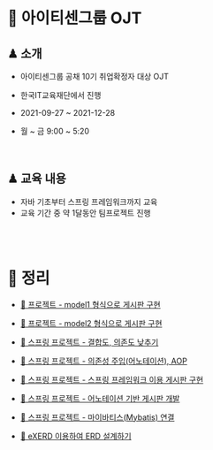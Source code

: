 # 📁 아이티센그룹 OJT

## ♟ 소개

- 아이티센그룹 공채 10기 취업확정자 대상 OJT

- 한국IT교육재단에서 진행

- 2021-09-27 ~ 2021-12-28

- 월 ~ 금 9:00 ~ 5:20

<br>

## ♟ 교육 내용

- 자바 기초부터 스프링 프레임워크까지 교육
- 교육 기간 중 약 1달동안 팀프로젝트 진행

<br><br>

# 📑 정리

- [📒 프로젝트 - model1 형식으로 게시판 구현](./Web_Study/workspace/Model1_Board/README.md)

- [📒 프로젝트 - model2 형식으로 게시판 구현](./STS_Study/workspace/Model2_Board/README.md)

- [📒 스프링 프로젝트 - 결합도, 의존도 낮추기](./STS_Study/workspace/CouplingTest/README.md)

- [📒 스프링 프로젝트 - 의존성 주입(어노테이션), AOP](./STS_Study/workspace/BusinessComponentEx/README.md)

- [📒 스프링 프로젝트 - 스프링 프레임워크 이용 게시판 구현](./STS_Study/workspace/Spring_MVC_Board/README.md)

- [📒 스프링 프로젝트 - 어노테이션 기반 게시판 개발](./STS_Study/workspace/Spring_Annotation_Board/README.md)

- [📒 스프링 프로젝트 - 마이바티스(Mybatis) 연결](./STS_Study/workspace/Spring_Annotation_Board/README2.md)

- [📒 eXERD 이용하여 ERD 설계하기](./DBModeling/workspace/호텔사례연구/README.md)